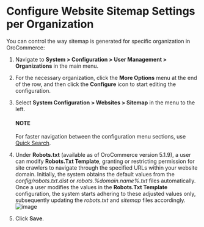 <a id="organization-config-website-sitemap"></a>

# Configure Website Sitemap Settings per Organization

You can control the way sitemap is generated for specific organization in OroCommerce:

1. Navigate to **System > Configuration > User Management > Organizations** in the main menu.
2. For the necessary organization, click the <i class="fa fa-ellipsis-h fa-lg" aria-hidden="true"></i> **More Options** menu at the end of the row, and then click the <i class="fas fa-cog" aria-hidden="true"></i> **Configure** icon to start editing the configuration.
3. Select **System Configuration > Websites > Sitemap** in the menu to the left.

   #### NOTE
   For faster navigation between the configuration menu sections, use [Quick Search](../../../../configuration/quick-search.md#user-guide-system-configuration-quick-search).
4. Under **Robots.txt** (available as of OroCommerce version 5.1.9), a user can modify **Robots.Txt Template**, granting or restricting permission for site crawlers to navigate through the specified URLs within your website domain. Initially, the system obtains the default values from the *config/robots.txt.dist* or *robots.%domain.name%.txt* files automatically. Once a user modifies the values in the **Robots.Txt Template** configuration, the system starts adhering to these adjusted values only, subsequently updating the *robots.txt* and *sitemap* files accordingly.
   ![image](user/img/system/user_management/org_configuration/websites/sitemap_org.png)
5. Click **Save**.

<!-- fa-bars = fa-navicon -->
<!-- Ic Tiles is used as Set As Default in saved views, and as tiles in display layout options -->
<!-- IcPencil refers to Rename in Commerce and Inline Editing in CRM -->
<!-- Check mark in the square. -->
<!-- SortDesc is also used as drop-down arrow -->
